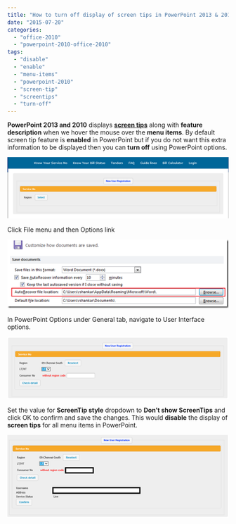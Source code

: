 ```yaml
---
title: "How to turn off display of screen tips in PowerPoint 2013 & 2010"
date: "2015-07-20"
categories: 
  - "office-2010"
  - "powerpoint-2010-office-2010"
tags: 
  - "disable"
  - "enable"
  - "menu-items"
  - "powerpoint-2010"
  - "screen-tip"
  - "screentips"
  - "turn-off"
---
```


**PowerPoint 2013 and 2010** displays **[screen tips](http://blogmines.com/blog/2010/08/09/enable-display-of-shortcut-key-in-powerpoint-2010-screentips/)** along with **feature description** when we hover the mouse over the **menu items**. By default screen tip feature is **enabled** in PowerPoint but if you do not want this extra information to be displayed then you can **turn off** using PowerPoint options.

[![image](images/image_thumb69.png "image")](http://blogmines.com/blog/wp-content/uploads/2011/07/image69.png)

Click File menu and then Options link

[![image](images/image_thumb70.png "image")](http://blogmines.com/blog/wp-content/uploads/2011/07/image70.png)

In PowerPoint Options under General tab, navigate to User Interface options.

[![image](images/image_thumb71.png "image")](http://blogmines.com/blog/wp-content/uploads/2011/07/image71.png)

Set the value for **ScreenTip style** dropdown to **Don’t show ScreenTips** and click OK to confirm and save the changes. This would **disable** the display of **screen tips** for all menu items in PowerPoint.

[![image](images/image_thumb72.png "image")](http://blogmines.com/blog/wp-content/uploads/2011/07/image72.png)

